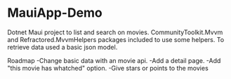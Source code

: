 # MauiApp-Demo

Dotnet Maui project to list and search on movies.
CommunityToolkit.Mvvm and Refractored.MvvmHelpers packages included to use some helpers.
To retrieve data used a basic json model.

Roadmap
-Change basic data with an movie api.
-Add a detail page.
-Add "this movie has whatched" option.
-Give stars or points to the movies
